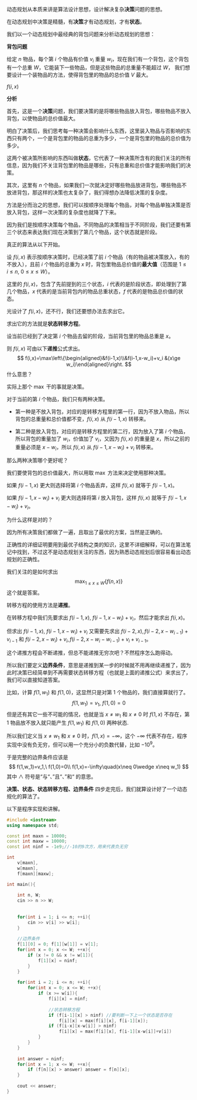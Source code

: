 动态规划从本质来讲是算法设计思想，设计解决复杂**决策**问题的思想。

在动态规划中决策是精髓，有**决策**才有动态规划，才有**状态**。

我们以一个动态规划中最经典的背包问题来分析动态规划的思想：



**背包问题**

给定 $n$ 物品，每个第 $i$ 个物品有价值 $v_i$ 重量 $w_i$，现在我们有一个背包，这个背包有一个总重 $W$，它能装下一些物品，但是这些物品的总重量不能超过 $W$， 我们想要设计一个装物品的方法，使得背包里的物品的总价值 $V$ 最大。



$f(i,x)$ 



**分析**

首先，这是一个**决策**问题，我们要决策的是将哪些物品放入背包，哪些物品不放入背包，以使物品的总价值最大。

明白了决策后，我们思考每一种决策会影响什么东西，这里装入物品与否影响的东西只有两个，一个是背包里的物品的总重为多少，一个是背包里的物品的总价值为多少。

这两个被决策所影响的东西叫做**状态**，它代表了一种决策所含有的我们关注的所有信息，因为我们不关注背包里的物品是哪些，只有总重和总价值才能影响我们的决策。

其次，这里有 $n$ 个物品，如果我们一次就决定好哪些物品放进背包，哪些物品不放进背包，那这样的决策也太复杂了，我们得想办法降低决策的复杂度。

方法是分而治之的思想，我们可以按顺序处理每个物品，对每个物品单独决策是否放入背包，这样一次决策的复杂度也就降了下来。

因为我们是按顺序决策每个物品，不同物品的决策相当于不同阶段，我们还要有第三个状态来表达我们现在决策到了第几个物品，这个状态就是阶段。

真正的算法从以下开始。

设 $f(i,x)$ 表示按顺序决策时，已经决策了前 $i$ 个物品（有的物品被决策放入，有的不放入），且前 $i$ 个物品的总重为 $x$ 时，背包里物品总价值的**最大值**（范围是 $1\le i\le n,\ 0\le x\le W$）。

这里的 $f(i,x)$，包含了先前提到的三个状态，$i$ 代表的是阶段状态，即处理到了第几个物品，$x$ 代表的是当前背包内的物品总重状态，$f$ 代表的是物品总价值的状态。

光设计了 $f(i,x)$，还不行，我们还要想办法去求出它。

求出它的方法就是**状态转移方程**。

设当前已经到了决定第 $i$ 个物品去留的阶段，当前背包里的物品总重是 $x$。

则 $f(i,x)$ 可由以下**递推**公式求出。
$$
f(i,x)=\max\left\{\begin{aligned}&f(i-1,x)\\&f(i-1,x-w_i)+v_i &(x\ge w_i)\end{aligned}\right.
$$
什么意思？

实际上那个 $\max$ 干的事就是决策。

对于当前的第 $i$ 个物品，我们只有两种决策。

- 第一种是不放入背包，对应的是转移方程里的第一行，因为不放入物品，所以背包的总重量和总价值都不变，$f(i,x)$ 从 $f(i-1,x)$ 转移来。

- 第二种是放入背包，对应的是转移方程里的第二行，因为放入了第 $i$ 个物品，所以背包的重量加了 $w_i$，价值加了 $v_i$，又因为 $f(i,x)$ 的重量是 $x$，所以之前的重量必须是 $x-w_i$，所以 $f(i,x)$ 从 $f(i-1,x-w_i)+v_i$ 转移来。

那么两种决策哪个更好呢？

我们要使背包的总价值最大，所以用取 $\max$ 方法来决定使用那种决策。

如果 $f(i-1,x)$ 更大则选择将第 $i$ 个物品丢弃，这样 $f(i,x)$ 就等于 $f(i-1,x)$。

如果 $f(i-1,x-w_i)+v_i$ 更大则选择将第 $i$ 放入背包，这样 $f(i,x)$ 就等于 $f(i-1,x-w_i)+v_i$。

为什么这样是对的？

因为所有决策我们都做了一遍，且取出了最优的方案，当然是正确的。

正确性的详细证明要用到最优子结构之类的知识，这里不详细解释，可以在算法笔记中找到，不过这不是动态规划关注的东西，因为熟悉动态规划后很容易看出动态规划的正确性。

我们关注的是如何求出
$$
\max_{1\le x\le W}\{f(n,x)\}
$$
这个就是答案。

转移方程的使用方法是**递推**。

在转移方程中我们先要求出 $f(i-1,x),\ f(i-1,x-w_i)+v_i$，然后才能求出 $f(i,x)$。

但求出 $f(i-1, x),\ f(i-1,x-w_i)+v_i$ 又需要先求出 $f(i-2, x),f(i-2,x-w_{i-1})+v_{i-1}$ 和 $f(i-2,x-w_i)+v_i,f(i-2,x-w_i-w_{i-1})+v_i+v_{i-1}$。

这个递推方程会不断递推，但总不能递推无穷次吧？不然程序怎么跑得动。

所以我们要定义**边界条件**，意思是递推到某一步的时候就不用再继续递推了，因为此时决策已经简单到不再需要状态转移方程（也就是上面的递推公式）来求出了，我们可以直接知道答案。

比如，计算 $f(1,w_1)$ 和 $f(1,0)$，这显然只是对第 $1$ 个物品的，我们直接算就行了。
$$
f(1,w_1)=v_1,\ f(1,0)=0
$$
但是还有其它一些不可能的情况，也就是当 $x\neq w_1$ 和 $x\neq 0$ 时 $f(1,x)$ 不存在，第 $1$ 物品放不放入就只能产生 $f(1,w_1)$ 和 $f(1,0)$ 两种状态.

所以我们定义当 $x\neq w_1$ 和 $x\neq 0$ 时，$f(1,x)=-\infty$，这个 $-\infty$ 代表不存在，程序实现中没有负无穷，但可以用一个充分小的负数代替，比如 $-10^9$。

于是完整的边界条件应该是
$$
f(1,w_1)=v_1,\ f(1,0)=0\\
f(1,x)=-\infty\quad(x\neq 0\wedge x\neq w_1)
$$
其中 $\wedge$ 符号是“与“、”且“、”和“ 的意思。

**决策、状态、状态转移方程、边界条件** 四步走完后，我们就算设计好了一个动态规化的算法了。

以下是程序实现和讲解。

```cpp
#include <iostream>
using namespace std;

const int maxn = 10000;
const int maxw = 10000;
const int ninf = -1e9;//-10的9次方，用来代表负无穷

int 
    v[maxn],
	w[maxn],
    f[maxn][maxw];

int main(){
    
    int n, W;
    cin >> n >> W;
    
    
    for(int i = 1; i <= n; ++i){
        cin >> v[i] >> w[i];
    }
    
    //边界条件
    f[1][0] = 0; f[1][w[1]] = v[1];
    for(int x = 0; x <= W; ++x){
        if (x != 0 && x != w[1]){
            f[1][x] = ninf;
        }
    }
    
    for(int i = 2; i <= n; ++i){
        for(int x = 0; x <= W; ++x){
            if (x >= w[i]){
                f[i][x] = ninf;
                
                //状态转移方程
                if (f[i-1][x] > ninf) //要判断一下上一个状态是否存在
                    f[i][x] = max(f[i][x], f[i-1][x]);
                if (f[i-x][x-w[i]] > ninf)
                	f[i][x] = max(f[i][x], f[i-1][x-w[i]]+v[i])
            }
        }
    }
    
    int answer = ninf;
    for(int x = 1; x <= W; ++x){
        if (f[n][x] > answer) answer = f[n][x];
    }
    
    cout << answer;
}



```





















